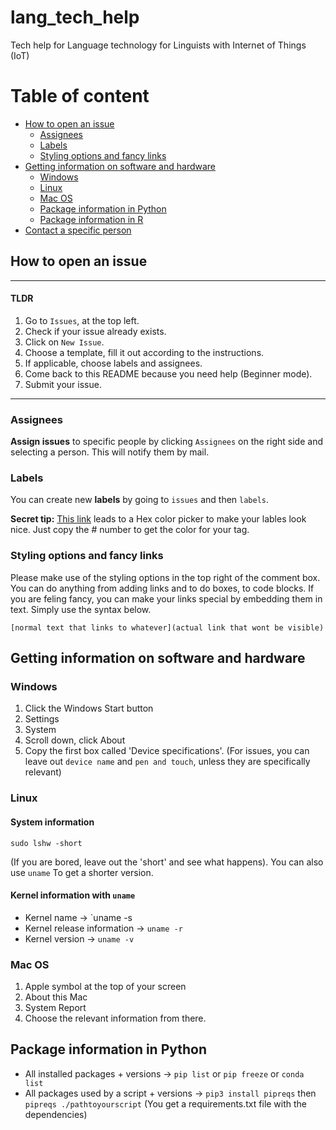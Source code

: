 # lang_tech_help
Tech help for Language technology for Linguists with Internet of Things (IoT)

# Table of content
+ <a href="#how-to-open-an-issue">How to open an issue</a> 
  + <a href="#assignees">Assignees</a> 
  + <a href="#labels">Labels</a> 
  + <a href="#styling-options-and-fancy-links">Styling options and fancy links</a> 
+ <a href="#getting-information-on-software-and-hardware">Getting information on software and hardware</a> 
  + <a href="#windows">Windows</a> 
  + <a href="#linux">Linux</a>   
  + <a href="#mac-os">Mac OS</a> 
  + <a href="#package-information-in-python">Package information in Python</a> 
  + <a href="#package-information-in-r">Package information in R</a>     
+ <a href="#contact-a-specific-person">Contact a specific person</a> 


## How to open an issue
---
#### TLDR
1. Go to `Issues`, at the top left.
2. Check if your issue already exists.
3. Click on `New Issue`.
4. Choose a template, fill it out according to the instructions.
5. If applicable, choose labels and assignees.
6. Come back to this README because you need help (Beginner mode).
7. Submit your issue.
---

### Assignees
**Assign issues** to specific people by clicking `Assignees` on the right side and selecting a person. This will notify them by mail.

### Labels
You can create new **labels** by going to `issues` and then `labels`. 

**Secret tip:** [This link](https://color-hex.com) leads to a Hex color picker to make your lables look nice. Just copy the # number to get the color for your tag.

### Styling options and fancy links
Please make use of the styling options in the top right of the comment box. You can do anything from adding links and to do boxes, to code blocks.
If you are feling fancy, you can make your links special by embedding them in text. Simply use the syntax below.

```
[normal text that links to whatever](actual link that wont be visible)
```

## Getting information on software and hardware
### Windows
1. Click the Windows Start button
2. Settings
3. System
4. Scroll down, click About
5. Copy the first box called 'Device specifications'. 
(For issues, you can leave out `device name` and `pen and touch`, unless they are specifically relevant)

### Linux
#### System information
`sudo lshw -short`

(If you are bored, leave out the 'short' and see what happens).
You can also use `uname` To get a shorter version. 

#### Kernel information with `uname`
- Kernel name -> `uname -s
- Kernel release information -> `uname -r`
- Kernel version -> `uname -v`

### Mac OS
1. Apple symbol at the top of your screen
2. About this Mac
3. System Report
4. Choose the relevant information from there. 

## Package information in Python
- All installed packages + versions -> `pip list` or `pip freeze` or `conda list`
- All packages used by a script + versions -> `pip3 install pipreqs` then `pipreqs ./pathtoyourscript` (You get a requirements.txt file with the dependencies)

